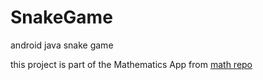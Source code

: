 <!DOCTYPE html>
<html>
<head>
</head>
<body>

<h1>SnakeGame</h1>
<p>android java snake game</p>
<p>this project is part of the Mathematics App from <a href="https://github.com/VinvinVinayakvinVin/MathematicsApp">math repo</a></p>

</body>
</html>
